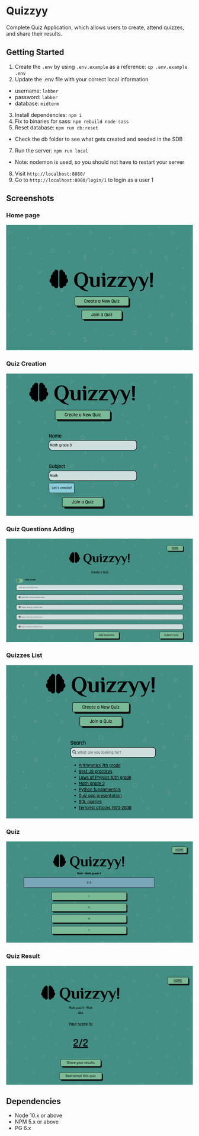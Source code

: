 # Quizzyy

Complete Quiz Application, which allows users to create, attend quizzes, and share their results.

## Getting Started

1. Create the `.env` by using `.env.example` as a reference: `cp .env.example .env`
2. Update the .env file with your correct local information 
  - username: `labber` 
  - password: `labber` 
  - database: `midterm`
3. Install dependencies: `npm i`
4. Fix to binaries for sass: `npm rebuild node-sass`
5. Reset database: `npm run db:reset`
  - Check the db folder to see what gets created and seeded in the SDB
7. Run the server: `npm run local`
  - Note: nodemon is used, so you should not have to restart your server
8. Visit `http://localhost:8080/`
9. Go to `http://localhost:8080/login/1` to login as a user 1

## Screenshots

### Home page
!["Home page"](https://github.com/glebshkut/midterm/blob/master/docs/home-page.png?raw=true)

### Quiz Creation
!["Quiz Creation"](https://github.com/glebshkut/midterm/blob/master/docs/quiz-creation.png?raw=true)

### Quiz Questions Adding
!["Quiz Questions Adding"](https://github.com/glebshkut/midterm/blob/master/docs/quiz-questions.png?raw=true)

### Quizzes List
!["Quizzes List"](https://github.com/glebshkut/midterm/blob/master/docs/quizzes-list.png?raw=true)

### Quiz
!["Quiz"](https://github.com/glebshkut/midterm/blob/master/docs/quiz.png?raw=true)

### Quiz Result
!["Quiz Result"](https://github.com/glebshkut/midterm/blob/master/docs/result.png?raw=true)


## Dependencies

- Node 10.x or above
- NPM 5.x or above
- PG 6.x
